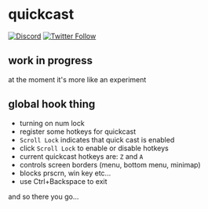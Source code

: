 # quickcast

[![Discord](https://img.shields.io/discord/611822838831251466?label=Discord&color=pink)](https://discord.gg/GdzjVvD)
[![Twitter Follow](https://img.shields.io/twitter/follow/Miezhiko.svg?style=social)](https://twitter.com/Miezhiko)

work in progress
----------------

at the moment it's more like an experiment

global hook thing
-----------------

 - turning on num lock
 - register some hotkeys for quickcast
 - `Scroll Lock` indicates that quick cast is enabled
 - click `Scroll Lock` to enable or disable hotkeys
 - current quickcast hotkeys are: `Z` and `A`
 - controls screen borders (menu, bottom menu, minimap)
 - blocks prscrn, win key etc...
 - use Ctrl+Backspace to exit

and so there you go...
